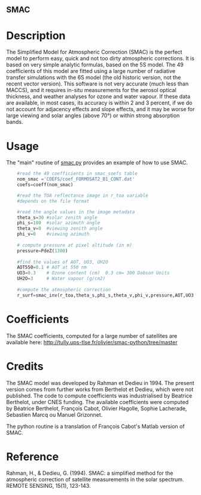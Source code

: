 SMAC
----
# Description

The Simplified Model for Atmospheric Correction (SMAC) is the perfect model to perform easy, quick and not too dirty
atmospheric corrections. It is based on very simple analytic formulas, based on the 5S model. The 49 coefficients of
this model are fitted using a large number of radiative transfer simulations with the 6S model
(the old historic version, not the recent vector version). This software is not very accurate (much less than MACCS),
and it requires in-situ measurements for the aerosol optical thickness, and weather analyses for ozone and water vapour.
If these data are available,  in most cases, its accuracy is within 2 and 3 percent, if we do not account for adjacency
effects and slope effects, and it may be worse for large viewing and solar angles (above 70°) or within strong
absorption bands.

# Usage

The "main"  routine of [smac.py](SMAC/smac.py) provides an example of how to use SMAC.


```python
    #read the 49 coefficients in smac_soefs table
    nom_smac ='COEFS/coef_FORMOSAT2_B1_CONT.dat'
    coefs=coeff(nom_smac)

    #read the TOA reflectance image in r_toa variable
    #depends on the file format

    #read the angle values in the image metadata
    theta_s=30 #solar zenith angle
    phi_s=180  #solar azimuth angle
    theta_v=0  #viewing zenith angle
    phi_v=0    #viewing azimuth
    
    # compute pressure at pixel altitude (in m)
    pressure=PdeZ(1300)
 
    #find the values of AOT, UO3, UH2O
    AOT550=0.1 # AOT at 550 nm
    UO3=0.3    # Ozone content (cm)  0.3 cm= 300 Dobson Units
    UH2O=3     # Water vapour (g/cm2)
 
    #compute the atmospheric correction
    r_surf=smac_inv(r_toa,theta_s,phi_s,theta_v,phi_v,pressure,AOT,UO3,UH2O,coefs)

```
# Coefficients

The SMAC coefficients, computed for a  large number of satellites are available  here:
http://tully.ups-tlse.fr/olivier/smac-python/tree/master

# Credits

The SMAC model was developed by Rahman et Dedieu in 1994. The present version comes from  further works from
Berthelot et Dedieu, which were not published. The code to compute coefficients was industrialised by
Beatrice Berthelot, under CNES funding. The available coefficients were computed by Béatrice Berthelot,
François Cabot, Olivier Hagolle, Sophie Lacherade, Sebastien Marcq ou Manuel Grizonnet.

The python routine is a translation of François Cabot's Matlab version of SMAC. 

# Reference

Rahman, H., & Dedieu, G. (1994). SMAC: a simplified method for the atmospheric correction of satellite measurements
in the solar spectrum. REMOTE SENSING, 15(1), 123-143.
